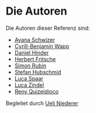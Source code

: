 # Die Autoren

Die Autoren dieser Referenz sind:

* [Ayana Schwizer](scay.md)
* [Cyrill-Benjamin Wapp](wacy.md)
* [Daniel Hinder](hida.md)
* [Herbert Fritsche](frhe.md)
* [Simon Rubin](rusi.md)
* [Stefan Hubschmid](hust.md)
* [Luca Spaar](splu.md)
* [Luca Zindel](zilu.md)
* [Reny Quizeidioco](qure.md)


Begleitet durch [Ueli Niederer](niue.md)